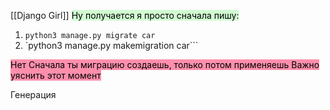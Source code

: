 [[Django Girl]]
<mark style="background: #BBFABBA6;">Ну получается я просто сначала пишу: </mark>


1) `python3 manage.py migrate car`
2) `python3 manage.py makemigration car```
<mark style="background: #FF5582A6;">
Нет
Сначала ты миграцию создаешь, только потом применяешь
Важно уяснить этот момент</mark>


Генерация